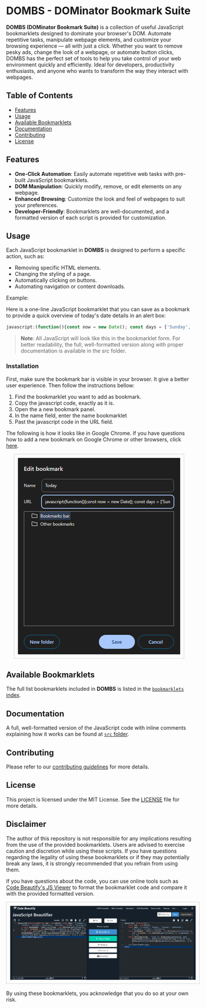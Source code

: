 # DOMBS - DOMinator Bookmark Suite

**DOMBS (DOMinator Bookmark Suite)** is a collection of useful JavaScript bookmarklets designed to dominate your browser's DOM. Automate repetitive tasks, manipulate webpage elements, and customize your browsing experience — all with just a click. Whether you want to remove pesky ads, change the look of a webpage, or automate button clicks, DOMBS has the perfect set of tools to help you take control of your web environment quickly and efficiently. Ideal for developers, productivity enthusiasts, and anyone who wants to transform the way they interact with webpages.

## Table of Contents

- [Features](#features)
- [Usage](#usage)
- [Available Bookmarklets](#available-bookmarklets)
- [Documentation](#documentation)
- [Contributing](#contributing)
- [License](#license)

## Features

- **One-Click Automation**: Easily automate repetitive web tasks with pre-built JavaScript bookmarklets.
- **DOM Manipulation**: Quickly modify, remove, or edit elements on any webpage.
- **Enhanced Browsing**: Customize the look and feel of webpages to suit your preferences.
- **Developer-Friendly**: Bookmarklets are well-documented, and a formatted version of each script is provided for customization.

## Usage

Each JavaScript bookmarklet in **DOMBS** is designed to perform a specific action, such as:

- Removing specific HTML elements.
- Changing the styling of a page.
- Automatically clicking on buttons.
- Automating navigation or content downloads.

Example:

Here is a one-line JavaScript bookmarklet that you can save as a bookmark to provide a quick overview of today's date details in an alert box:

```js
javascript:(function(){const now = new Date(); const days = ['Sunday', 'Monday', 'Tuesday', 'Wednesday', 'Thursday', 'Friday', 'Saturday']; const weekNumber = Math.ceil(((now - new Date(now.getFullYear(), 0, 1)) / 86400000 + new Date(now.getFullYear(), 0, 1).getDay() + 1) / 7); const dateTimeString = `Today is: ${days[now.getDay()]}, Week ${weekNumber}\nDate: ${now.toLocaleDateString('en-GB')} Time: ${now.getHours()}:${String(now.getMinutes()).padStart(2, '0')}`; alert(dateTimeString);})();
```

> **Note**: All JavaScript will look like this in the bookmarklet form. For better readability, the full, well-formatted version along with proper documentation is available in the src folder.

### Installation

First, make sure the bookmark bar is visible in your browser. It give a better user experience. Then follow the instructions bellow:

1. Find the bookmarklet you want to add as bookmark.
2. Copy the javascript code, exactly as it is.
3. Open the a new bookmark panel.
4. In the name field, enter the name bookmarklet
5. Past the javascript code in the URL field.

The following is how it looks like in Google Chrome. If you have questions how to add a new bookmark on Google Chrome or other browsers, click [here](./docs/howtos/bookmarks.md).
<div style="text-align: center;">
    <img src="./docs/resources/new_bookmark_chrome.png" alt="Google     Chrome Logo" style="border: 1px solid lightgray; padding: 10px;" />
</div>

## Available Bookmarklets

The full list bookmarklets included in **DOMBS** is listed in the [`bookmarklets` index](./docs/index.md).

## Documentation

A full, well-formatted version of the JavaScript code with inline comments explaining how it works can be found at [`src` folder](./src/).

## Contributing

Please refer to our [contributing guidelines](./CONTRIBUTING.md) for more details.

## License

This project is licensed under the MIT License. See the [LICENSE](./LICENSE) file for more details.

## Disclaimer

The author of this repository is not responsible for any implications resulting from the use of the provided bookmarklets. Users are advised to exercise caution and discretion while using these scripts. If you have questions regarding the legality of using these bookmarklets or if they may potentially break any laws, it is strongly recommended that you refrain from using them.

If you have questions about the code, you can use online tools such as [Code Beautify's JS Viewer](https://codebeautify.org/jsviewer/) to format the bookmarklet code and compare it with the provided formatted version.
<div style="text-align: center;">
    <img src="./docs/resources/codebeautify_jsviewer.png" alt="Google Chrome Logo" style="border: 1px solid lightgray; padding: 10px;" />
</div>

By using these bookmarklets, you acknowledge that you do so at your own risk.

